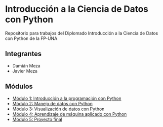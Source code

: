 # Introducción a la Ciencia de Datos con Python
Repositorio para trabajos del Diplomado Introducción a la Ciencia de Datos con Python de la FP-UNA

## Integrantes
* Damián Meza
* Javier Meza


## Módulos
* [Módulo 1: Introducción a la programación con Python](/modulo1)
* [Módulo 2: Manejo de datos con Python](/modulo2)
* [Módulo 3: Visualización de datos con Python](/modulo3)
* [Módulo 4: Aprendizaje de máquina aplicado con Python](/modulo4)
* [Módulo 5: Proyecto final](/modulo5)
